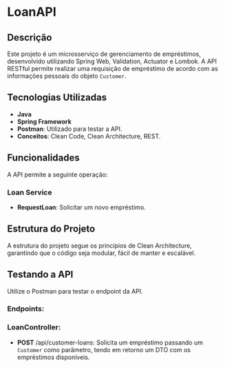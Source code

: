 # LoanAPI

## Descrição

Este projeto é um microsserviço de gerenciamento de empréstimos, desenvolvido utilizando Spring Web, Validation, Actuator e Lombok. A API RESTful permite realizar uma requisição de empréstimo de acordo com as informações pessoais do objeto `Customer`. 

## Tecnologias Utilizadas

- **Java**
- **Spring Framework**
- **Postman**: Utilizado para testar a API.
- **Conceitos**: Clean Code, Clean Architecture, REST.

## Funcionalidades

A API permite a seguinte operação:

### Loan Service

- **RequestLoan**: Solicitar um novo empréstimo.

## Estrutura do Projeto

A estrutura do projeto segue os princípios de Clean Architecture, garantindo que o código seja modular, fácil de manter e escalável.

## Testando a API
Utilize o Postman para testar o endpoint da API.

### Endpoints:

### LoanController:
- **POST** /api/customer-loans: Solicita um empréstimo passando um `Customer` como parâmetro, tendo em retorno um DTO com os empréstimos disponíveis.


